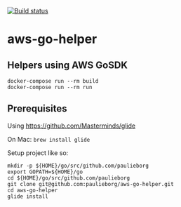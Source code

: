 [![Build status](https://badge.buildkite.com/0b1e1cd70a91f5e6b694877f4b86d7e7d74b5e2ec6ce427b28.svg)](https://buildkite.com/myob/aws-go-helpers)

# aws-go-helper
## Helpers using AWS GoSDK

    docker-compose run --rm build
    docker-compose run --rm run

## Prerequisites

Using https://github.com/Masterminds/glide

On Mac: `brew install glide`

Setup project like so:
```
mkdir -p ${HOME}/go/src/github.com/paulieborg
export GOPATH=${HOME}/go
cd ${HOME}/go/src/github.com/paulieborg
git clone git@github.com:paulieborg/aws-go-helper.git
cd aws-go-helper
glide install
```

